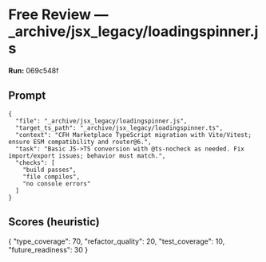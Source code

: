 # Free Review — _archive/jsx_legacy/loadingspinner.js

**Run:** 069c548f

## Prompt

```
{
  "file": "_archive/jsx_legacy/loadingspinner.js",
  "target_ts_path": "_archive/jsx_legacy/loadingspinner.ts",
  "context": "CFH Marketplace TypeScript migration with Vite/Vitest; ensure ESM compatibility and router@6.",
  "task": "Basic JS->TS conversion with @ts-nocheck as needed. Fix import/export issues; behavior must match.",
  "checks": [
    "build passes",
    "file compiles",
    "no console errors"
  ]
}
```

## Scores (heuristic)

{
  "type_coverage": 70,
  "refactor_quality": 20,
  "test_coverage": 10,
  "future_readiness": 30
}
